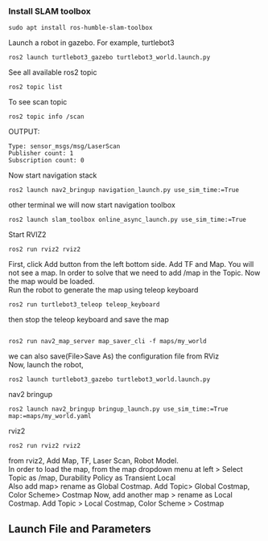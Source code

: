 ### Install SLAM toolbox
```
sudo apt install ros-humble-slam-toolbox
```
Launch a robot in gazebo. For example, turtlebot3
```
ros2 launch turtlebot3_gazebo turtlebot3_world.launch.py
```
See all available ros2 topic
```
ros2 topic list
```
To see scan topic
```
ros2 topic info /scan
```
OUTPUT:
```
Type: sensor_msgs/msg/LaserScan
Publisher count: 1
Subscription count: 0
```
Now start navigation stack
```
ros2 launch nav2_bringup navigation_launch.py use_sim_time:=True
```
other terminal we will now start navigation toolbox
```
ros2 launch slam_toolbox online_async_launch.py use_sim_time:=True
```
Start RVIZ2
```
ros2 run rviz2 rviz2
```
First, click Add button from the left bottom side. Add TF and Map. You will not see a map. In order to solve that we need to add /map in the Topic. Now the map would be loaded.</br>
Run the robot to generate the map using teleop keyboard 
```
ros2 run turtlebot3_teleop teleop_keyboard
```
then stop the teleop keyboard and save the map
```

ros2 run nav2_map_server map_saver_cli -f maps/my_world
```
we can also save(File>Save As) the configuration file from RViz<br>
Now, launch the robot,
```
ros2 launch turtlebot3_gazebo turtlebot3_world.launch.py
```
nav2 bringup
```
ros2 launch nav2_bringup bringup_launch.py use_sim_time:=True map:=maps/my_world.yaml
```
rviz2
```
ros2 run rviz2 rviz2
```
from rviz2, Add Map, TF, Laser Scan, Robot Model.</br>
In order to load the map, from the map dropdown menu at left > Select Topic as /map, Durability Policy as Transient Local</br>
Also add map> rename as Global Costmap. Add Topic> Global Costmap, Color Scheme> Costmap
Now, add another map > rename as Local Costmap. Add Topic > Local Costmap, Color Scheme > Costmap

## Launch File and Parameters

